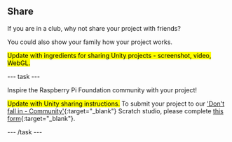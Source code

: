 ## Share

If you are in a club, why not share your project with friends?

You could also show your family how your project works.

<mark>Update with ingredients for sharing Unity projects - screenshot, video, WebGL. </mark>

--- task ---

Inspire the Raspberry Pi Foundation community with your project!

<mark>Update with Unity sharing instructions.</mark>
To submit your project to our ['Don't fall in - Community'](https://scratch.mit.edu/studios/29601182){:target="_blank"} Scratch studio, please complete [this form](https://form.raspberrypi.org/f/community-project-submissions){:target="_blank"}.

--- /task ---